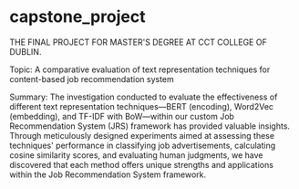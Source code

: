 # capstone_project
THE FINAL PROJECT FOR MASTER'S DEGREE AT CCT COLLEGE OF DUBLIN.

Topic: A comparative evaluation of text representation techniques for content-based job recommendation system

Summary: The investigation conducted to evaluate the effectiveness of different text representation techniques—BERT (encoding), Word2Vec (embedding), and TF-IDF with BoW—within our custom Job Recommendation System (JRS) framework has provided valuable insights. Through meticulously designed experiments aimed at assessing these techniques' performance in classifying job advertisements, calculating cosine similarity scores, and evaluating human judgments, we have discovered that each method offers unique strengths and applications within the Job Recommendation System framework.
